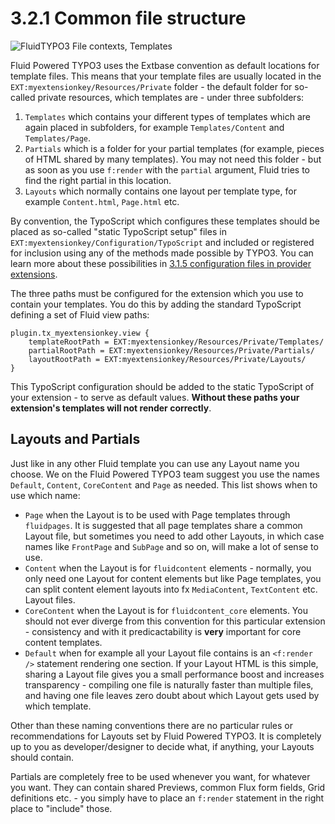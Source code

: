 3.2.1 Common file structure
===========================

![FluidTYPO3 File contexts, Templates](../Images/FileContext/Templates.svgz)

Fluid Powered TYPO3 uses the Extbase convention as default locations for template files. This means that your template files are usually located in the `EXT:myextensionkey/Resources/Private` folder - the default folder for so-called private resources, which templates are - under three subfolders:

1. `Templates` which contains your different types of templates which are again placed in subfolders, for example `Templates/Content` and `Templates/Page`.
2. `Partials` which is a folder for your partial templates (for example, pieces of HTML shared by many templates). You may not need this folder - but as soon as you use `f:render` with the `partial` argument, Fluid tries to find the right partial in this location.
3. `Layouts` which normally contains one layout per template type, for example `Content.html`, `Page.html` etc.

By convention, the TypoScript which configures these templates should be placed as so-called "static TypoScript setup" files in `EXT:myextensionkey/Configuration/TypoScript` and included or registered for inclusion using any of the methods made possible by TYPO3. You can learn more about these possibilities in [3.1.5 configuration files in provider extensions](../3.1/3.1.5.ConfigurationFiles.md).

The three paths must be configured for the extension which you use to contain your templates. You do this by adding the standard TypoScript defining a set of Fluid view paths:

```plain
plugin.tx_myextensionkey.view {
	templateRootPath = EXT:myextensionkey/Resources/Private/Templates/
	partialRootPath = EXT:myextensionkey/Resources/Private/Partials/
	layoutRootPath = EXT:myextensionkey/Resources/Private/Layouts/
}
```

This TypoScript configuration should be added to the static TypoScript of your extension - to serve as default values. **Without these paths your extension's templates will not render correctly**.

## Layouts and Partials

Just like in any other Fluid template you can use any Layout name you choose. We on the Fluid Powered TYPO3 team suggest you use the names `Default`, `Content`, `CoreContent` and `Page` as needed. This list shows when to use which name:

* `Page` when the Layout is to be used with Page templates through `fluidpages`. It is suggested that all page templates share a common Layout file, but sometimes you need to add other Layouts, in which case names like `FrontPage` and `SubPage` and so on, will make a lot of sense to use.
* `Content` when the Layout is for `fluidcontent` elements - normally, you only need one Layout for content elements but like Page templates, you can split content element layouts into fx `MediaContent`, `TextContent` etc. Layout files.
* `CoreContent` when the Layout is for `fluidcontent_core` elements. You should not ever diverge from this convention for this particular extension - consistency and with it predicactability is **very** important for core content templates.
* `Default` when for example all your Layout file contains is an `<f:render />` statement rendering one section. If your Layout HTML is this simple, sharing a Layout file gives you a small performance boost and increases transparency - compiling one file is naturally faster than multiple files, and having one file leaves zero doubt about which Layout gets used by which template.

Other than these naming conventions there are no particular rules or recommendations for Layouts set by Fluid Powered TYPO3. It is completely up to you as developer/designer to decide what, if anything, your Layouts should contain.

Partials are completely free to be used whenever you want, for whatever you want. They can contain shared Previews, common Flux form fields, Grid definitions etc. - you simply have to place an `f:render` statement in the right place to "include" those.
